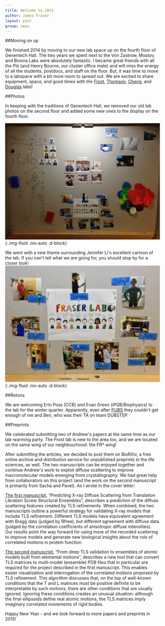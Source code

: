 ```yaml
---
title: Welcome to 2015
author: James Fraser
layout: post
group: news
---
```


##Moving on up

We finished 2014 by moving to our new lab space up on the fourth floor of Genentech Hall. The two years we spent next to the Von Zastrow, Mostov, and Bivona Labs were absolutely fantastic. I became great friends with all the PIs (and Henry Bourne, our cluster office mate) and will miss the energy of all the students, postdocs, and staff on the floor. But, it was time to move to a labspace with a bit more room to spread out. We are excited to share equipment, space, and good times with the [Frost](http://profiles.ucsf.edu/adam.frost), [Thomson](http://systemsbiology.ucsf.edu/index.php/people), [Cheng](http://cryoem.ucsf.edu/), and [Douglas](http://bionano.ucsf.edu/) labs!

##Photos

In keeping with the traditions of Genentech Hall, we removed our old lab photos on the second floor and added some new ones to the display on the fourth floor.

![Fourth Floor Photos](/static/img/news/fourth_floor.jpg "Fourth Floor Photos"){:.img-fluid .mx-auto .d-block}
<!-- <img class="img-fluid mx-auto d-block" src="/static/img/news/fourth_floor.jpg" alt="Fourth Floor Photos" width="640"> -->

We went with a new theme surrounding Jennifer Li's excellent cartoon of the lab. If you can't tell what we are going for, you should stop by for a closer look!
![Creepy Photo Bombs](/static/img/news/zoom_fourth.jpg "Creepy Photo Bombs"){:.img-fluid .mx-auto .d-block}
<!-- <img class="img-fluid mx-auto d-block" src="/static/img/news/zoom_fourth.jpg" alt="Creepy Photo Bombs" width="640"> -->

##Rotons

We are welcoming Erin Poss (CCB) and Evan Green (iPQB/Biophysics) to the lab for the winter quarter. Apparently, even after [PUBS](/pubs) they couldn't get enough of me and Ben, who was their TA on team DUBSTEP.

##Preprints

We celebrated submitting two of Andrew's papers at the same time as our lab-warming party. The Frost lab is new to the area too, and we are located on the same wing of our neighbourhood: the FR* wing!

After submitting the articles, we decided to post them on BioRXiv,  a free online archive and distribution service for unpublished preprints in the life sciences, as well. The two manuscripts can be enjoyed together and continue Andrew's work to exploit diffuse scattering to improve macromolecular models emerging from crystallography. We had great help from collaborators on this project (and the work on the second manuscript is primarily from Sacha and Pavel). As I wrote in the cover letter:

[The first manuscript](http://biorxiv.org/content/early/2015/01/02/012955), “Predicting X-ray Diffuse Scattering from Translation Libration Screw Structural Ensembles”, describes a prediction of the diffuse scattering features created by TLS refinements. When combined, the two manuscripts outline a powerful strategy for validating X-ray models that include TLS refinement. Different TLS models have equivalent agreement with Bragg data (judged by Rfree), but different agreement with diffuse data (judged by the correlation coefficients of anisotropic diffuse intensities). Our results point the way forward for using more of the recorded scattering to improve models and generate new biological insights about the role of correlated motions in protein function.

[The second manuscript](http://biorxiv.org/content/early/2015/01/02/012930), “From deep TLS validation to ensembles of atomic models built from elemental motions”, describes a new tool that can convert TLS matrices to multi-model (ensemble) PDB files that in particular are required for the project described in the first manuscript. This enables easier visualization and interrogation of the correlated motions proposed by TLS refinement. This algorithm discusses that, on the top of well-known conditions that the T and L matrices must be positive definite to be interpretable by such motions, there are other conditions that are usually ignored. Ignoring these conditions creates an unusual situation: although the final ellipsoids define real atomic motions, the TLS matrices imply imaginary correlated movements of rigid bodies.

Happy New Year - and we look forward to more papers and preprints in 2015!
